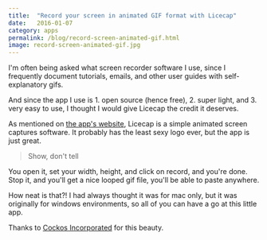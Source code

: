 ```yaml
---
title:  "Record your screen in animated GIF format with Licecap"
date:   2016-01-07
category: apps
permalink: /blog/record-screen-animated-gif.html
image: record-screen-animated-gif.jpg
---
```

I'm often being asked what screen recorder software I use, since I frequently document tutorials, emails, and other user guides with self-explanatory gifs.

And since the app I use is 1. open source (hence free), 2. super light, and 3. very easy to use, I thought I would give Licecap the credit it deserves.

As mentioned on [the app's website](http://www.cockos.com/licecap/), Licecap is a simple animated screen captures software. It probably has the least sexy logo ever, but the app is just great.

> Show, don't tell

You open it, set your width, height, and click on record, and you're done. Stop it, and you'll get a nice looped gif file, you'll be able to paste anywhere.

How neat is that?! I had always thought it was for mac only, but it was originally for windows environments, so all of you can have a go at this little app.

Thanks to [Cockos Incorporated](http://www.cockos.com/) for this beauty.